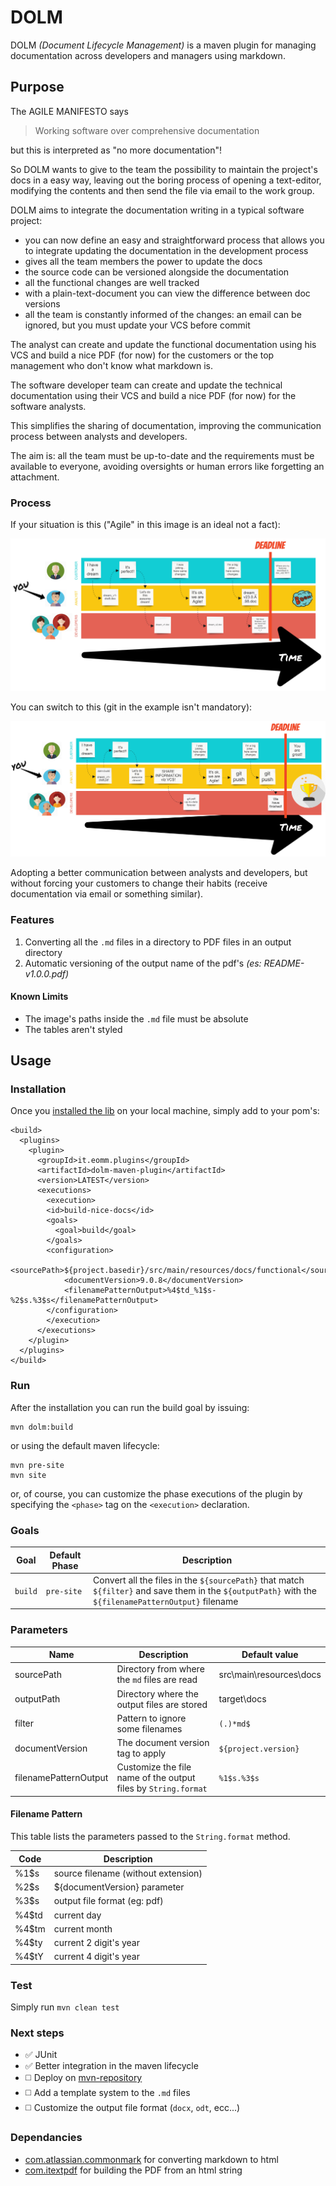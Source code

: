 # DOLM

DOLM _(Document Lifecycle Management)_ is a maven plugin for managing documentation across developers and managers using markdown.

## Purpose

The AGILE MANIFESTO says 
> Working software over comprehensive documentation

but this is interpreted as "no more documentation"!

So DOLM wants to give to the team the possibility to maintain the project's docs in a easy way, leaving out the boring process of opening a text-editor, modifying the contents and then send the file via email to the work group.

DOLM aims to integrate the documentation writing in a typical software project:
* you can now define an easy and straightforward process that allows you to integrate updating the documentation in the development process
* gives all the team members the power to update the docs
* the source code can be versioned alongside the documentation
* all the functional changes are well tracked
* with a plain-text-document you can view the difference between doc versions
* all the team is constantly informed of the changes: an email can be ignored, but you must update your VCS before commit

The analyst can create and update the functional documentation using his VCS and build a nice PDF (for now) for the customers or the top management who don't know what markdown is.

The software developer team can create and update the technical documentation using their VCS and build a nice PDF (for now) for the software analysts.

This simplifies the sharing of documentation, improving the communication process between analysts and developers.

The aim is: all the team must be up-to-date and the requirements must be available to everyone, avoiding oversights or human errors like forgetting an attachment.

### Process
If your situation is this ("Agile" in this image is an ideal not a fact):

![Before Dolm](images/before.jpg)

You can switch to this (git in the example isn't mandatory):

![After Dolm](images/after.jpg)

Adopting a better communication between analysts and developers, but without forcing your customers to change their habits (receive documentation via email or something similar).

### Features
1. Converting all the `.md` files in a directory to PDF files in an output directory
2. Automatic versioning of the output name of the pdf's _(es: README-v1.0.0.pdf)_

#### Known Limits
+ The image's paths inside the `.md` file must be absolute
+ The tables aren't styled

## Usage

### Installation
Once you [installed the lib](https://maven.apache.org/guides/mini/guide-3rd-party-jars-local.html) on your local machine, simply add to your pom's:
```
<build>
  <plugins>
    <plugin>
      <groupId>it.eomm.plugins</groupId>
      <artifactId>dolm-maven-plugin</artifactId>
      <version>LATEST</version>
      <executions>
        <execution>
        <id>build-nice-docs</id>
        <goals>
          <goal>build</goal>
        </goals>
        <configuration>
            <sourcePath>${project.basedir}/src/main/resources/docs/functional</sourcePath>
            <documentVersion>9.0.8</documentVersion>
            <filenamePatternOutput>%4$td_%1$s-%2$s.%3$s</filenamePatternOutput>
        </configuration>
        </execution>
      </executions>
    </plugin>
  </plugins>
</build>
```

### Run
After the installation you can run the build goal by issuing:
    
    mvn dolm:build
    
or using the default maven lifecycle:

    mvn pre-site
    mvn site

or, of course, you can customize the phase executions of the plugin by specifying the `<phase>` tag on the `<execution>` declaration.

### Goals
Goal | Default Phase | Description |
--- | --- | --- |
`build`|`pre-site`|Convert all the files in the `${sourcePath}` that match `${filter}` and save them in the `${outputPath}` with the `${filenamePatternOutput}` filename|


### Parameters
Name | Description | Default value
--- | --- | --- |
sourcePath | Directory from where the `md` files are read | src\main\resources\docs
outputPath | Directory where the output files are stored  | target\docs
filter | Pattern to ignore some filenames | `(.)*md$`
documentVersion|The document version tag to apply|`${project.version}`
filenamePatternOutput|Customize the file name of the output files by `String.format`|`%1$s.%3$s`

#### Filename Pattern
This table lists the parameters passed to the `String.format` method.

Code | Description
--- | --- |
%1$s | source filename (without extension)
%2$s | ${documentVersion} parameter
%3$s | output file format (eg: pdf)
%4$td | current day
%4$tm | current month
%4$ty | current 2 digit's year
%4$tY | current 4 digit's year


### Test
Simply run `mvn clean test`

### Next steps
+ :white_check_mark: JUnit 
+ :white_check_mark: Better integration in the maven lifecycle
+ :white_medium_square: Deploy on [mvn-repository](http://central.sonatype.org/)
+ :white_medium_square: Add a template system to the `.md` files
+ :white_medium_square: Customize the output file format (`docx`, `odt`, ecc...)

### Dependancies
+ [com.atlassian.commonmark](https://github.com/atlassian/commonmark-java) for converting markdown to html
+ [com.itextpdf](http://itextpdf.com/) for building the PDF from an html string